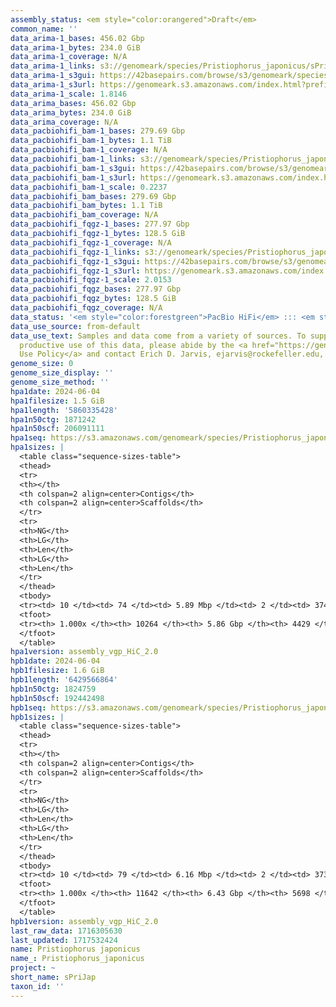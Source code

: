 ```yaml
---
assembly_status: <em style="color:orangered">Draft</em>
common_name: ''
data_arima-1_bases: 456.02 Gbp
data_arima-1_bytes: 234.0 GiB
data_arima-1_coverage: N/A
data_arima-1_links: s3://genomeark/species/Pristiophorus_japonicus/sPriJap1/genomic_data/arima/<br>
data_arima-1_s3gui: https://42basepairs.com/browse/s3/genomeark/species/Pristiophorus_japonicus/sPriJap1/genomic_data/arima/
data_arima-1_s3url: https://genomeark.s3.amazonaws.com/index.html?prefix=species/Pristiophorus_japonicus/sPriJap1/genomic_data/arima/
data_arima-1_scale: 1.8146
data_arima_bases: 456.02 Gbp
data_arima_bytes: 234.0 GiB
data_arima_coverage: N/A
data_pacbiohifi_bam-1_bases: 279.69 Gbp
data_pacbiohifi_bam-1_bytes: 1.1 TiB
data_pacbiohifi_bam-1_coverage: N/A
data_pacbiohifi_bam-1_links: s3://genomeark/species/Pristiophorus_japonicus/sPriJap1/genomic_data/pacbio_hifi/<br>
data_pacbiohifi_bam-1_s3gui: https://42basepairs.com/browse/s3/genomeark/species/Pristiophorus_japonicus/sPriJap1/genomic_data/pacbio_hifi/
data_pacbiohifi_bam-1_s3url: https://genomeark.s3.amazonaws.com/index.html?prefix=species/Pristiophorus_japonicus/sPriJap1/genomic_data/pacbio_hifi/
data_pacbiohifi_bam-1_scale: 0.2237
data_pacbiohifi_bam_bases: 279.69 Gbp
data_pacbiohifi_bam_bytes: 1.1 TiB
data_pacbiohifi_bam_coverage: N/A
data_pacbiohifi_fqgz-1_bases: 277.97 Gbp
data_pacbiohifi_fqgz-1_bytes: 128.5 GiB
data_pacbiohifi_fqgz-1_coverage: N/A
data_pacbiohifi_fqgz-1_links: s3://genomeark/species/Pristiophorus_japonicus/sPriJap1/genomic_data/pacbio_hifi/<br>
data_pacbiohifi_fqgz-1_s3gui: https://42basepairs.com/browse/s3/genomeark/species/Pristiophorus_japonicus/sPriJap1/genomic_data/pacbio_hifi/
data_pacbiohifi_fqgz-1_s3url: https://genomeark.s3.amazonaws.com/index.html?prefix=species/Pristiophorus_japonicus/sPriJap1/genomic_data/pacbio_hifi/
data_pacbiohifi_fqgz-1_scale: 2.0153
data_pacbiohifi_fqgz_bases: 277.97 Gbp
data_pacbiohifi_fqgz_bytes: 128.5 GiB
data_pacbiohifi_fqgz_coverage: N/A
data_status: '<em style="color:forestgreen">PacBio HiFi</em> ::: <em style="color:forestgreen">Arima</em>'
data_use_source: from-default
data_use_text: Samples and data come from a variety of sources. To support fair and
  productive use of this data, please abide by the <a href="https://genome10k.soe.ucsc.edu/data-use-policies/">Data
  Use Policy</a> and contact Erich D. Jarvis, ejarvis@rockefeller.edu, with any questions.
genome_size: 0
genome_size_display: ''
genome_size_method: ''
hpa1date: 2024-06-04
hpa1filesize: 1.5 GiB
hpa1length: '5860335428'
hpa1n50ctg: 1871242
hpa1n50scf: 206091111
hpa1seq: https://s3.amazonaws.com/genomeark/species/Pristiophorus_japonicus/sPriJap1/assembly_vgp_HiC_2.0/sPriJap1.HiC.hap1.20240604.fasta.gz
hpa1sizes: |
  <table class="sequence-sizes-table">
  <thead>
  <tr>
  <th></th>
  <th colspan=2 align=center>Contigs</th>
  <th colspan=2 align=center>Scaffolds</th>
  </tr>
  <tr>
  <th>NG</th>
  <th>LG</th>
  <th>Len</th>
  <th>LG</th>
  <th>Len</th>
  </tr>
  </thead>
  <tbody>
  <tr><td> 10 </td><td> 74 </td><td> 5.89 Mbp </td><td> 2 </td><td> 374.71 Mbp </td></tr><tr><td> 20 </td><td> 196 </td><td> 4.02 Mbp </td><td> 3 </td><td> 318.49 Mbp </td></tr><tr><td> 30 </td><td> 364 </td><td> 3.10 Mbp </td><td> 5 </td><td> 299.08 Mbp </td></tr><tr><td> 40 </td><td> 579 </td><td> 2.40 Mbp </td><td> 7 </td><td> 237.78 Mbp </td></tr><tr style="background-color:#cccccc;"><td> 50 </td><td> 856 </td><td style="background-color:#88ff88;"> 1.87 Mbp </td><td> 10 </td><td style="background-color:#88ff88;"> 206.09 Mbp </td></tr><tr><td> 60 </td><td> 1221 </td><td> 1.39 Mbp </td><td> 13 </td><td> 184.71 Mbp </td></tr><tr><td> 70 </td><td> 1717 </td><td> 1.00 Mbp </td><td> 17 </td><td> 119.94 Mbp </td></tr><tr><td> 80 </td><td> 2423 </td><td> 0.67 Mbp </td><td> 24 </td><td> 50.31 Mbp </td></tr><tr><td> 90 </td><td> 3626 </td><td> 335.68 Kbp </td><td> 123 </td><td> 1.96 Mbp </td></tr><tr><td> 100 </td><td> 10264 </td><td> 2.40 Kbp </td><td> 4429 </td><td> 2.40 Kbp </td></tr></tbody>
  <tfoot>
  <tr><th> 1.000x </th><th> 10264 </th><th> 5.86 Gbp </th><th> 4429 </th><th> 5.86 Gbp </th></tr>
  </tfoot>
  </table>
hpa1version: assembly_vgp_HiC_2.0
hpb1date: 2024-06-04
hpb1filesize: 1.6 GiB
hpb1length: '6429566864'
hpb1n50ctg: 1824759
hpb1n50scf: 192442498
hpb1seq: https://s3.amazonaws.com/genomeark/species/Pristiophorus_japonicus/sPriJap1/assembly_vgp_HiC_2.0/sPriJap1.HiC.hap2.20240604.fasta.gz
hpb1sizes: |
  <table class="sequence-sizes-table">
  <thead>
  <tr>
  <th></th>
  <th colspan=2 align=center>Contigs</th>
  <th colspan=2 align=center>Scaffolds</th>
  </tr>
  <tr>
  <th>NG</th>
  <th>LG</th>
  <th>Len</th>
  <th>LG</th>
  <th>Len</th>
  </tr>
  </thead>
  <tbody>
  <tr><td> 10 </td><td> 79 </td><td> 6.16 Mbp </td><td> 2 </td><td> 373.66 Mbp </td></tr><tr><td> 20 </td><td> 208 </td><td> 4.20 Mbp </td><td> 4 </td><td> 309.84 Mbp </td></tr><tr><td> 30 </td><td> 386 </td><td> 3.16 Mbp </td><td> 6 </td><td> 257.41 Mbp </td></tr><tr><td> 40 </td><td> 619 </td><td> 2.40 Mbp </td><td> 9 </td><td> 221.24 Mbp </td></tr><tr style="background-color:#cccccc;"><td> 50 </td><td> 925 </td><td style="background-color:#88ff88;"> 1.82 Mbp </td><td> 12 </td><td style="background-color:#88ff88;"> 192.44 Mbp </td></tr><tr><td> 60 </td><td> 1333 </td><td> 1.36 Mbp </td><td> 15 </td><td> 162.07 Mbp </td></tr><tr><td> 70 </td><td> 1889 </td><td> 0.98 Mbp </td><td> 21 </td><td> 79.68 Mbp </td></tr><tr><td> 80 </td><td> 2706 </td><td> 0.63 Mbp </td><td> 61 </td><td> 5.46 Mbp </td></tr><tr><td> 90 </td><td> 4155 </td><td> 300.01 Kbp </td><td> 375 </td><td> 1.00 Mbp </td></tr><tr><td> 100 </td><td> 11642 </td><td> 4.06 Kbp </td><td> 5698 </td><td> 4.06 Kbp </td></tr></tbody>
  <tfoot>
  <tr><th> 1.000x </th><th> 11642 </th><th> 6.43 Gbp </th><th> 5698 </th><th> 6.43 Gbp </th></tr>
  </tfoot>
  </table>
hpb1version: assembly_vgp_HiC_2.0
last_raw_data: 1716305630
last_updated: 1717532424
name: Pristiophorus japonicus
name_: Pristiophorus_japonicus
project: ~
short_name: sPriJap
taxon_id: ''
---
```

